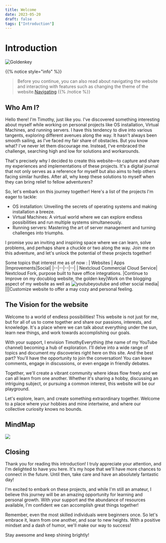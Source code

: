 ```yaml
---
title: Welcome
date: 2023-05-20
draft: false
tags: ["Introduction"]
---
```


# Introduction

![Goldenkey](logo.svg "Logo")

{{% notice style="info" %}}



> Before you continue, you can also read about navigating the website and interacting with features such as changing the theme of the website.[Navigating](https://thegoldenkey.netlify.app/the-website/index.html)
{{% /notice %}}


## Who Am I?
Hello there! I'm Timothy, just like you. I've discovered something interesting about myself while working on personal projects like OS installation, Virtual Machines, and running servers. I have this tendency to dive into various tangents, exploring different avenues along the way. It hasn't always been smooth sailing, as I've faced my fair share of obstacles. But you know what? I've never let them discourage me. Instead, I've embraced the challenge, searching high and low for solutions and workarounds.

That's precisely why I decided to create this website—to capture and share my experiences and implementations of these projects. It's a digital journal that not only serves as a reference for myself but also aims to help others facing similar hurdles. After all, why keep these solutions to myself when they can bring relief to fellow adventurers?

So, let's embark on this journey together! Here's a list of the projects I'm eager to tackle:

-   OS installation: Unveiling the secrets of operating systems and making installation a breeze.
-   Virtual Machines: A virtual world where we can explore endless possibilities and run multiple systems simultaneously.
-   Running servers: Mastering the art of server management and turning challenges into triumphs.

I promise you an inviting and inspiring space where we can learn, solve problems, and perhaps share a chuckle or two along the way. Join me on this adventure, and let's unlock the potential of these projects together!

Some topics that interest me as of now :
| Websites | Apps |Improvements|Social|
|--|--|--|--|
|  Nextcloud Commercial Cloud Service| Nextcloud Fork, purpose built to have office integrations. |Continue to Improve on my docublog website, the golden key|Work on the blogging aspect of my website as well as ![youtube](https://cdn-icons-png.flaticon.com/128/174/174883.png)youtube and other social media|
|||Customize website to offer a may cozy and personal feeling.

## The Vision for the website
Welcome to a world of endless possibilities! This website is not just for me, but for all of us to come together and share our passions, interests, and knowledge. It's a place where we can talk about everything under the sun, learn new things, and work towards accomplishing our goals.

With your support, I envision TimothyEverything (the name of my YouTube channel) becoming a hub of exploration. I'll delve into a wide range of topics and document my discoveries right here on this site. And the best part? You'll have the opportunity to join the conversation! You can leave comments, engage in discussions, or even engage in friendly debates.

Together, we'll create a vibrant community where ideas flow freely and we can all learn from one another. Whether it's sharing a hobby, discussing an intriguing subject, or pursuing a common interest, this website will be our playground.

Let's explore, learn, and create something extraordinary together. Welcome to a place where your hobbies and mine intertwine, and where our collective curiosity knows no bounds.

## MindMap
[![](https://mermaid.ink/img/pako:eNp9Uk1vwjAM_StWTiCBdu9hEl8b3daBRLUdGg6hMTSjdVDqjiHgvy-wtuOy3Z6en59fHB9FajWKQKxzu08z5RggHkuSNEhiU1jODpNPdAfODG2WAP3-PcCwM3f2A1Muu5KGNTk6viBDgXCRbs-SRtfCaUZ4gnHyil-c5rbSMAhnjdHzLb3bNXREbXe8tyeYJJEhTJ1aMyzQ-TyNMkzecVUaRtgbzuoiLFixKdmkZaN7TCKrNWr4y-gyclLjp2SgC0MwV4Q51AOWrSysZdPkTZHJc_WvafOOzKHfw0Obd2p9wJuV5nbTdnVig_C7dmALlhC0LZShu7Ja1aj26oqeKNB5SvuPPEoCkIIzLFCKwEOt3FYKSWevUxXbxYFSEbCrsCeqnVaMY6M2ThUiWKu89Cxqw9ZFP5dxPZDzNziAsv0?type=png)](https://mermaid.live/edit#pako:eNp9Uk1vwjAM_StWTiCBdu9hEl8b3daBRLUdGg6hMTSjdVDqjiHgvy-wtuOy3Z6en59fHB9FajWKQKxzu08z5RggHkuSNEhiU1jODpNPdAfODG2WAP3-PcCwM3f2A1Muu5KGNTk6viBDgXCRbs-SRtfCaUZ4gnHyil-c5rbSMAhnjdHzLb3bNXREbXe8tyeYJJEhTJ1aMyzQ-TyNMkzecVUaRtgbzuoiLFixKdmkZaN7TCKrNWr4y-gyclLjp2SgC0MwV4Q51AOWrSysZdPkTZHJc_WvafOOzKHfw0Obd2p9wJuV5nbTdnVig_C7dmALlhC0LZShu7Ja1aj26oqeKNB5SvuPPEoCkIIzLFCKwEOt3FYKSWevUxXbxYFSEbCrsCeqnVaMY6M2ThUiWKu89Cxqw9ZFP5dxPZDzNziAsv0)

## Closing
Thank you for reading this introduction! I truly appreciate your attention, and I'm delighted to have you here. It's my hope that we'll have more chances to connect in the future. Until then, take care and have an absolutely fantastic day!

I'm excited to embark on these projects, and while I'm still an amateur, I believe this journey will be an amazing opportunity for learning and personal growth. With your support and the abundance of resources available, I'm confident we can accomplish great things together!

Remember, even the most skilled individuals were beginners once. So let's embrace it, learn from one another, and soar to new heights. With a positive mindset and a dash of humor, we'll make our way to success!

Stay awesome and keep shining brightly!


